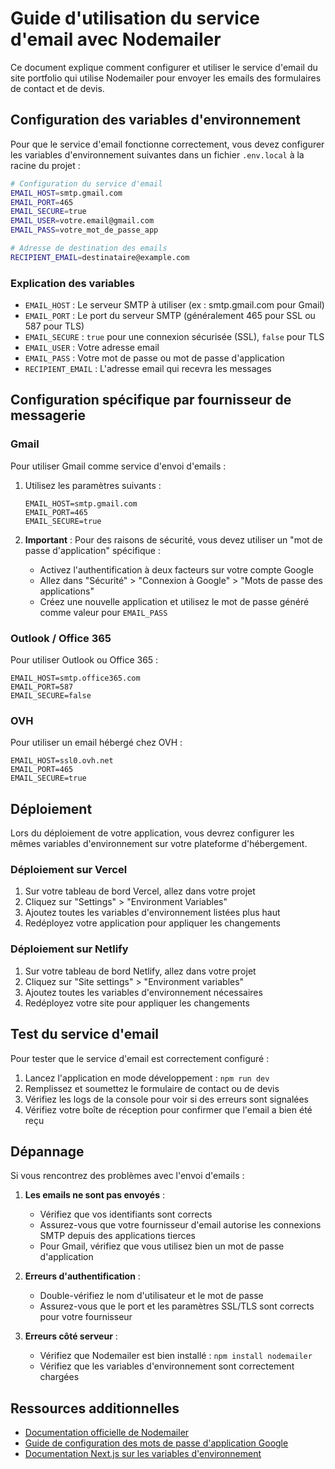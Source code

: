 # Guide d'utilisation du service d'email avec Nodemailer

Ce document explique comment configurer et utiliser le service d'email du site portfolio qui utilise Nodemailer pour envoyer les emails des formulaires de contact et de devis.

## Configuration des variables d'environnement

Pour que le service d'email fonctionne correctement, vous devez configurer les variables d'environnement suivantes dans un fichier `.env.local` à la racine du projet :

```bash
# Configuration du service d'email
EMAIL_HOST=smtp.gmail.com
EMAIL_PORT=465
EMAIL_SECURE=true
EMAIL_USER=votre.email@gmail.com
EMAIL_PASS=votre_mot_de_passe_app

# Adresse de destination des emails
RECIPIENT_EMAIL=destinataire@example.com
```

### Explication des variables

- `EMAIL_HOST` : Le serveur SMTP à utiliser (ex : smtp.gmail.com pour Gmail)
- `EMAIL_PORT` : Le port du serveur SMTP (généralement 465 pour SSL ou 587 pour TLS)
- `EMAIL_SECURE` : `true` pour une connexion sécurisée (SSL), `false` pour TLS
- `EMAIL_USER` : Votre adresse email
- `EMAIL_PASS` : Votre mot de passe ou mot de passe d'application
- `RECIPIENT_EMAIL` : L'adresse email qui recevra les messages

## Configuration spécifique par fournisseur de messagerie

### Gmail

Pour utiliser Gmail comme service d'envoi d'emails :

1. Utilisez les paramètres suivants :
   ```
   EMAIL_HOST=smtp.gmail.com
   EMAIL_PORT=465
   EMAIL_SECURE=true
   ```

2. **Important** : Pour des raisons de sécurité, vous devez utiliser un "mot de passe d'application" spécifique :
   - Activez l'authentification à deux facteurs sur votre compte Google
   - Allez dans "Sécurité" > "Connexion à Google" > "Mots de passe des applications"
   - Créez une nouvelle application et utilisez le mot de passe généré comme valeur pour `EMAIL_PASS`

### Outlook / Office 365

Pour utiliser Outlook ou Office 365 :

```
EMAIL_HOST=smtp.office365.com
EMAIL_PORT=587
EMAIL_SECURE=false
```

### OVH

Pour utiliser un email hébergé chez OVH :

```
EMAIL_HOST=ssl0.ovh.net
EMAIL_PORT=465
EMAIL_SECURE=true
```

## Déploiement

Lors du déploiement de votre application, vous devrez configurer les mêmes variables d'environnement sur votre plateforme d'hébergement.

### Déploiement sur Vercel

1. Sur votre tableau de bord Vercel, allez dans votre projet
2. Cliquez sur "Settings" > "Environment Variables"
3. Ajoutez toutes les variables d'environnement listées plus haut
4. Redéployez votre application pour appliquer les changements

### Déploiement sur Netlify

1. Sur votre tableau de bord Netlify, allez dans votre projet
2. Cliquez sur "Site settings" > "Environment variables"
3. Ajoutez toutes les variables d'environnement nécessaires
4. Redéployez votre site pour appliquer les changements

## Test du service d'email

Pour tester que le service d'email est correctement configuré :

1. Lancez l'application en mode développement : `npm run dev`
2. Remplissez et soumettez le formulaire de contact ou de devis
3. Vérifiez les logs de la console pour voir si des erreurs sont signalées
4. Vérifiez votre boîte de réception pour confirmer que l'email a bien été reçu

## Dépannage

Si vous rencontrez des problèmes avec l'envoi d'emails :

1. **Les emails ne sont pas envoyés** :
   - Vérifiez que vos identifiants sont corrects
   - Assurez-vous que votre fournisseur d'email autorise les connexions SMTP depuis des applications tierces
   - Pour Gmail, vérifiez que vous utilisez bien un mot de passe d'application

2. **Erreurs d'authentification** :
   - Double-vérifiez le nom d'utilisateur et le mot de passe
   - Assurez-vous que le port et les paramètres SSL/TLS sont corrects pour votre fournisseur

3. **Erreurs côté serveur** :
   - Vérifiez que Nodemailer est bien installé : `npm install nodemailer`
   - Vérifiez que les variables d'environnement sont correctement chargées

## Ressources additionnelles

- [Documentation officielle de Nodemailer](https://nodemailer.com/)
- [Guide de configuration des mots de passe d'application Google](https://support.google.com/accounts/answer/185833)
- [Documentation Next.js sur les variables d'environnement](https://nextjs.org/docs/basic-features/environment-variables)
